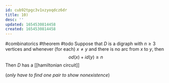```yaml
---
id: cub92tpgc3v1xzyoqdcz6dr
title: 10)
desc: ''
updated: 1654530814458
created: 1654530814458
---
```

#combinatorics #theorem #todo 
Suppose that $D$ is a digraph with $n \geq 3$ vertices and whenever (for each) $x \neq y$ and there is no arc from $x$ to $y$, then
$$od(x) + id(y) \geq n$$
Then $D$ has a [[hamiltonian circuit]]

(*only have to find one pair to show nonexistence*)
